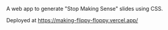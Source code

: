 A web app to generate "Stop Making Sense" slides using CSS. 

Deployed at https://making-flippy-floppy.vercel.app/

